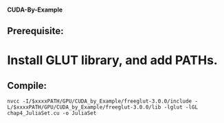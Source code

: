 #### CUDA-By-Example

## Prerequisite:
# Install GLUT library, and add PATHs.

## Compile:
```
nvcc -I/$xxxxPATH/GPU/CUDA_by_Example/freeglut-3.0.0/include -L/$xxxxPATH/GPU/CUDA_by_Example/freeglut-3.0.0/lib -lglut -lGL chap4_JuliaSet.cu -o JuliaSet
```

